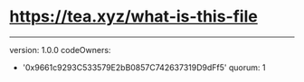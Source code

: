 # https://tea.xyz/what-is-this-file
---
version: 1.0.0
codeOwners:
  - '0x9661c9293C533579E2bB0857C742637319D9dFf5'
quorum: 1
